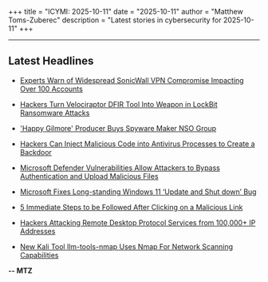 +++
title = "ICYMI: 2025-10-11"
date = "2025-10-11"
author = "Matthew Toms-Zuberec"
description = "Latest stories in cybersecurity for 2025-10-11"
+++

---------------------------------------------------------------------------
## Latest Headlines
- [Experts Warn of Widespread SonicWall VPN Compromise Impacting Over 100 Accounts](https://thehackernews.com/2025/10/experts-warn-of-widespread-sonicwall.html)

- [Hackers Turn Velociraptor DFIR Tool Into Weapon in LockBit Ransomware Attacks](https://thehackernews.com/2025/10/hackers-turn-velociraptor-dfir-tool.html)

- ['Happy Gilmore' Producer Buys Spyware Maker NSO Group](https://www.wired.com/story/happy-gilmore-producer-buys-spyware-maker-nso-group/)

- [Hackers Can Inject Malicious Code into Antivirus Processes to Create a Backdoor](https://cybersecuritynews.com/malicious-code-into-antivirus/)

- [Microsoft Defender Vulnerabilities Allow Attackers to Bypass Authentication and Upload Malicious Files](https://cybersecuritynews.com/microsoft-defender-authentication-bypass/)

- [Microsoft Fixes Long-standing Windows 11 ‘Update and Shut down’ Bug](https://cybersecuritynews.com/windows-11-update-and-shut-down-bug/)

- [5 Immediate Steps to be Followed After Clicking on a Malicious Link](https://cybersecuritynews.com/clicking-malicious-link/)

- [Hackers Attacking Remote Desktop Protocol Services from 100,000+ IP Addresses](https://cybersecuritynews.com/hackers-attacking-rdp-services/)

- [New Kali Tool llm-tools-nmap Uses Nmap For Network Scanning Capabilities](https://cybersecuritynews.com/nmap-tool-for-network-scanning/)

**-- MTZ**